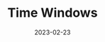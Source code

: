 ---
date: '2023-02-23'
title: "Time Windows"
menu:
  corda5:
    identifier: corda5-develop-time-windows
    parent: corda5-develop-ledger
    weight: 8000
section_menu: corda5
---